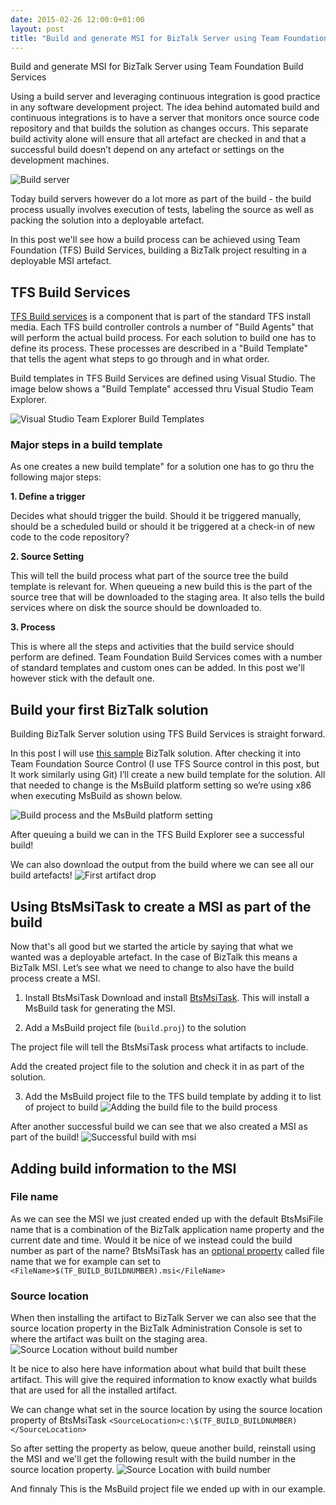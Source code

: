 ```yaml
---
date: 2015-02-26 12:00:0+01:00
layout: post
title: "Build and generate MSI for BizTalk Server using Team Foundation Build Services"
---
```

Build and generate MSI for BizTalk Server using Team Foundation Build Services

Using a build server and leveraging continuous integration is good practice in any software 
development project. The idea behind automated build and continuous integrations is to have a server that 
monitors once source code repository and that builds the solution as changes occurs. This separate build 
activity alone will ensure that all artefact are checked in and that a successful build doesn’t depend on any 
artefact or settings on the development machines.

![Build server](https://www.dropbox.com/s/qmifhapfsaxkjlb/1.png?raw=1)

Today build servers however do a lot more as part of the build - the build process usually involves execution of 
tests, labeling the source as well as packing the solution into a deployable artefact. 

In this post we'll see how a build process can be achieved using Team Foundation (TFS) Build Services, building a BizTalk project resulting in 
a deployable MSI artefact.


## TFS Build Services
[TFS Build services](https://msdn.microsoft.com/en-us/library/ee259687.aspx) is a component that is part of the standard TFS install media. 
Each TFS build controller controls a number of "Build Agents" that will perform the actual build process. For each solution to build one has to 
define its process. These processes are described in a "Build Template" that tells the agent what steps to go through 
and in what order.

Build templates in TFS Build Services are defined using Visual Studio. The image below shows a "Build Template" accessed thru Visual Studio Team Explorer.

![Visual Studio Team Explorer Build Templates](https://www.dropbox.com/s/shd29htzarcm6a4/2.png?raw=1)

### Major steps in a build template
As one creates a new build template" for a solution one has to go thru the following major steps:

**1. Define a trigger**

Decides what should trigger the build. Should it be triggered manually, should be a scheduled build or should it 
be triggered at a check-in of new code to the code repository?

**2. Source Setting**

This will tell the build process what part of the source tree the build template is relevant for. When queueing 
a new build this is the part of the source tree that will be downloaded to the staging area. It also tells the build 
services where on disk the source should be downloaded to.

**3. Process**

This is where all the steps and activities that the build service should perform are defined. Team Foundation Build 
Services comes with a number of standard templates and custom ones can be added. In this post we'll however stick with the default one.

## Build your first BizTalk solution

Building BizTalk Server solution using TFS Build Services is straight forward. 

In this post I will use [this sample](https://github.com/riha/BtsMsiTask/tree/master/Sample) BizTalk solution. After checking it into Team 
Foundation Source Control (I use TFS Source control in this post, but It work similarly using Git) I’ll create a new build template for the solution. All that needed to change is the MsBuild platform setting so we’re using x86 when executing MsBuild as shown below.
 
![Build process and the MsBuild platform setting](https://www.dropbox.com/s/2alqzwmicye7qsd/3.png?raw=1)

After queuing a build we can in the TFS Build Explorer see a successful build!
 
We can also download the output from the build where we can see all our build artefacts!
![First artifact drop](https://www.dropbox.com/s/hza1lx1tfb2cxbb/5.png?raw=1)
 
## Using BtsMsiTask to create a MSI as part of the build
Now that's all good but we started the article by saying that what we wanted was a deployable artefact. In the case of 
BizTalk this means a BizTalk MSI. Let’s see what we need to change to also have the build process create a MSI.

1. Install BtsMsiTask
Download and install [BtsMsiTask](http://richardhallgren.com/BtsMsiTask/). This will install a MsBuild task for generating the MSI.

2. Add a MsBuild project file (`build.proj`) to the solution 
<script src="https://gist.github.com/riha/24856902e68bae4ec244.js"></script> The project file will tell the BtsMsiTask process what artifacts to include. 
Add the created project file to the solution and check it in as part of the solution.

3. Add the MsBuild project file to the TFS build template by adding it to list of project to build
![Adding the build file to the build process](https://www.dropbox.com/s/9bvopwd0p6vas1p/6.png?raw=1)

After another successful build we can see that we also created a MSI as part of the build!
![Successful build with msi](https://www.dropbox.com/s/eadrq1eonqxivdb/7.png?raw=1)
 
## Adding build information to the MSI
### File name
As we can see the MSI we just created ended up with the default BtsMsiFile name that is a combination of the BizTalk application name property and the 
current date and time. Would it be nice of we instead could the build number as part of the name?
BtsMsiTask has an [optional property](http://richardhallgren.com/BtsMsiTask/available-parameters/) called file name that we for 
example can set to `<FileName>$(TF_BUILD_BUILDNUMBER).msi</FileName>`

### Source location
When then installing the artifact to BizTalk Server we can also see that the source location property in the BizTalk Administration Console is set to 
where the artifact was built on the staging area. 
![Source Location without build number](https://www.dropbox.com/s/vtayz2mh6h48e7i/8.png?raw=1)

It be nice to also here have information about what build that built these artifact. This will give the required information to know exactly what builds that are used for all the installed artifact.
 
We can change what set in the source location by using the source location property of BtsMsiTask `<SourceLocation>c:\$(TF_BUILD_BUILDNUMBER)</SourceLocation>`

So after setting the property as below, queue another build, reinstall using the MSI and we'll get the following result with the build number in the source location property.
![Source Location with build number](https://www.dropbox.com/s/lacj7iwzs8nt4e0/9.png?raw=1)

And finnaly This is the MsBuild project file we ended up with in our example. <script src="https://gist.github.com/riha/dd8d7b4a1fed1bad3ca5.js"></script>

 

